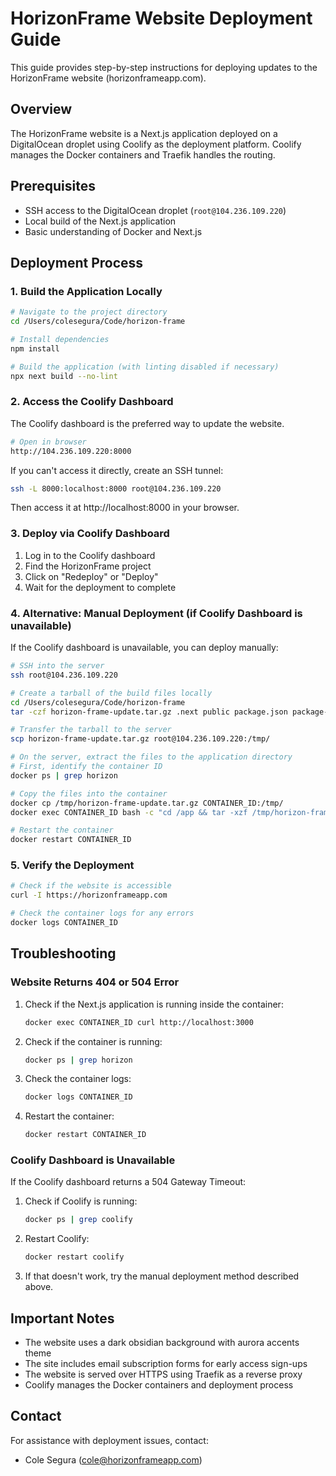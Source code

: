 # HorizonFrame Website Deployment Guide

This guide provides step-by-step instructions for deploying updates to the HorizonFrame website (horizonframeapp.com).

## Overview

The HorizonFrame website is a Next.js application deployed on a DigitalOcean droplet using Coolify as the deployment platform. Coolify manages the Docker containers and Traefik handles the routing.

## Prerequisites

- SSH access to the DigitalOcean droplet (`root@104.236.109.220`)
- Local build of the Next.js application
- Basic understanding of Docker and Next.js

## Deployment Process

### 1. Build the Application Locally

```bash
# Navigate to the project directory
cd /Users/colesegura/Code/horizon-frame

# Install dependencies
npm install

# Build the application (with linting disabled if necessary)
npx next build --no-lint
```

### 2. Access the Coolify Dashboard

The Coolify dashboard is the preferred way to update the website.

```bash
# Open in browser
http://104.236.109.220:8000
```

If you can't access it directly, create an SSH tunnel:

```bash
ssh -L 8000:localhost:8000 root@104.236.109.220
```

Then access it at http://localhost:8000 in your browser.

### 3. Deploy via Coolify Dashboard

1. Log in to the Coolify dashboard
2. Find the HorizonFrame project
3. Click on "Redeploy" or "Deploy"
4. Wait for the deployment to complete

### 4. Alternative: Manual Deployment (if Coolify Dashboard is unavailable)

If the Coolify dashboard is unavailable, you can deploy manually:

```bash
# SSH into the server
ssh root@104.236.109.220

# Create a tarball of the build files locally
cd /Users/colesegura/Code/horizon-frame
tar -czf horizon-frame-update.tar.gz .next public package.json package-lock.json

# Transfer the tarball to the server
scp horizon-frame-update.tar.gz root@104.236.109.220:/tmp/

# On the server, extract the files to the application directory
# First, identify the container ID
docker ps | grep horizon

# Copy the files into the container
docker cp /tmp/horizon-frame-update.tar.gz CONTAINER_ID:/tmp/
docker exec CONTAINER_ID bash -c "cd /app && tar -xzf /tmp/horizon-frame-update.tar.gz"

# Restart the container
docker restart CONTAINER_ID
```

### 5. Verify the Deployment

```bash
# Check if the website is accessible
curl -I https://horizonframeapp.com

# Check the container logs for any errors
docker logs CONTAINER_ID
```

## Troubleshooting

### Website Returns 404 or 504 Error

1. Check if the Next.js application is running inside the container:
   ```bash
   docker exec CONTAINER_ID curl http://localhost:3000
   ```

2. Check if the container is running:
   ```bash
   docker ps | grep horizon
   ```

3. Check the container logs:
   ```bash
   docker logs CONTAINER_ID
   ```

4. Restart the container:
   ```bash
   docker restart CONTAINER_ID
   ```

### Coolify Dashboard is Unavailable

If the Coolify dashboard returns a 504 Gateway Timeout:

1. Check if Coolify is running:
   ```bash
   docker ps | grep coolify
   ```

2. Restart Coolify:
   ```bash
   docker restart coolify
   ```

3. If that doesn't work, try the manual deployment method described above.

## Important Notes

- The website uses a dark obsidian background with aurora accents theme
- The site includes email subscription forms for early access sign-ups
- The website is served over HTTPS using Traefik as a reverse proxy
- Coolify manages the Docker containers and deployment process

## Contact

For assistance with deployment issues, contact:
- Cole Segura (cole@horizonframeapp.com)
